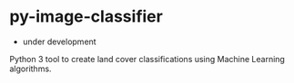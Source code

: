 # py-image-classifier
- under development

Python 3 tool to create land cover classifications using Machine Learning algorithms.
